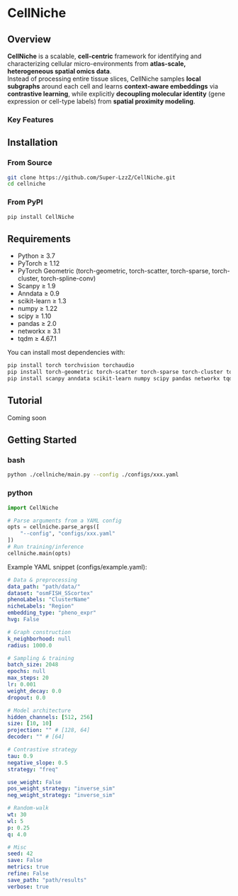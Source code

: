 
# CellNiche

## Overview
**CellNiche** is a scalable, **cell-centric** framework for identifying and characterizing cellular micro-environments from **atlas-scale, heterogeneous spatial omics data**.  
Instead of processing entire tissue slices, CellNiche samples **local subgraphs** around each cell and learns **context-aware embeddings** via **contrastive learning**, while explicitly **decoupling molecular identity** (gene expression or cell-type labels) from **spatial proximity modeling**.

### Key Features


## Installation
### From Source
```bash
git clone https://github.com/Super-LzzZ/CellNiche.git
cd cellniche
```
### From PyPI
```bash
pip install CellNiche
```

## Requirements
- Python ≥ 3.7  
- PyTorch ≥ 1.12  
- PyTorch Geometric (torch-geometric, torch-scatter, torch-sparse, torch-cluster, torch-spline-conv)  
- Scanpy ≥ 1.9  
- Anndata ≥ 0.9  
- scikit-learn ≥ 1.3  
- numpy ≥ 1.22  
- scipy ≥ 1.10  
- pandas ≥ 2.0  
- networkx ≥ 3.1   
- tqdm ≥ 4.67.1  

You can install most dependencies with:

```bash
pip install torch torchvision torchaudio
pip install torch-geometric torch-scatter torch-sparse torch-cluster torch-spline-conv
pip install scanpy anndata scikit-learn numpy scipy pandas networkx tqdm
```

## Tutorial
Coming soon


## Getting Started
### bash
```bash
python ./cellniche/main.py --config ./configs/xxx.yaml

```
### python
```python
import CellNiche

# Parse arguments from a YAML config
opts = cellniche.parse_args([
    "--config", "configs/xxx.yaml"
])
# Run training/inference
cellniche.main(opts)

```

Example YAML snippet (configs/example.yaml):
```yaml
# Data & preprocessing
data_path: "path/data/"
dataset: "osmFISH_SScortex"
phenoLabels: "ClusterName"
nicheLabels: "Region"
embedding_type: "pheno_expr"
hvg: False

# Graph construction
k_neighborhood: null
radius: 1000.0

# Sampling & training
batch_size: 2048
epochs: null
max_steps: 20
lr: 0.001
weight_decay: 0.0
dropout: 0.0

# Model architecture
hidden_channels: [512, 256]
size: [10, 10]
projection: "" # [128, 64]
decoder: "" # [64]

# Contrastive strategy
tau: 0.9
negative_slope: 0.5
strategy: "freq"

use_weight: False
pos_weight_strategy: "inverse_sim"
neg_weight_strategy: "inverse_sim"

# Random‐walk
wt: 30
wl: 5
p: 0.25
q: 4.0

# Misc
seed: 42
save: False
metrics: true
refine: False
save_path: "path/results"
verbose: true
```
